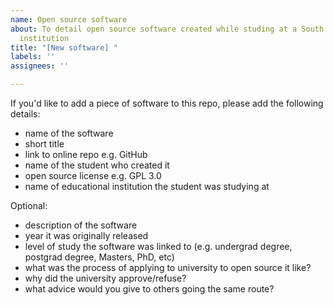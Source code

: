 ```yaml
---
name: Open source software
about: To detail open source software created while studing at a South African tertiary
  institution
title: "[New software] "
labels: ''
assignees: ''

---
```


If you'd like to add a piece of software to this repo, please add the following details:

* name of the software
* short title
* link to online repo e.g. GitHub
* name of the student who created it
* open source license e.g. GPL 3.0
* name of educational institution the student was studying at

Optional:

* description of the software
* year it was originally released
* level of study the software was linked to (e.g. undergrad degree, postgrad degree, Masters, PhD, etc)
* what was the process of applying to university to open source it like?
* why did the university approve/refuse?
* what advice would you give to others going the same route?
